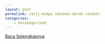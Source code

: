 ```yaml
---
layout: post
permalink: /arti-mimpi-tekanan-darah-rendah/
categories:
    - Uncategorized
---
```


[Baca Selengkapnya](/08)